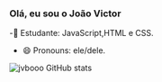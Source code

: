 ### Olá, eu sou o João Victor


-🌱 Estudante: JavaScript,HTML e CSS.
- 😄 Pronouns: ele/dele.


![jvbooo GitHub stats](https://github-readme-stats.vercel.app/api?username=joaovictor-bar-oli&show_icons=true&theme=radical)
